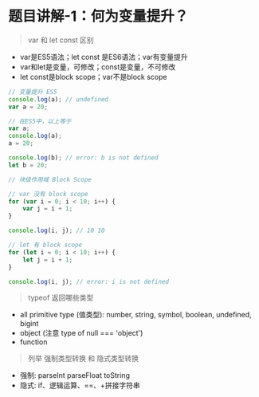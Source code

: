 # 题目讲解-1：何为变量提升？

> var 和 let const 区别

* var是ES5语法；let const 是ES6语法；var有变量提升
* var和let是变量，可修改；const是变量，不可修改
* let const是block scope；var不是block scope

```javascript
// 变量提升 ES5
console.log(a); // undefined
var a = 20;

// 在ES5中，以上等于
var a;
console.log(a);
a = 20;

console.log(b); // error: b is not defined
let b = 20;
```

```javascript
// 块级作用域 Block Scope

// var 没有 block scope
for (var i = 0; i < 10; i++) {
    var j = i + 1;
}

console.log(i, j); // 10 10

// let 有 block scope
for (let i = 0; i < 10; i++) {
    let j = i + 1;
}

console.log(i, j); // error: i is not defined
```

> typeof 返回哪些类型

* all primitive type \(值类型\): number, string, symbol, boolean, undefined, bigint
* object \(注意 type of null === 'object'\)
* function

> 列举 强制类型转换 和 隐式类型转换

* 强制: parseInt parseFloat toString
* 隐式: if、逻辑运算、==、+拼接字符串

